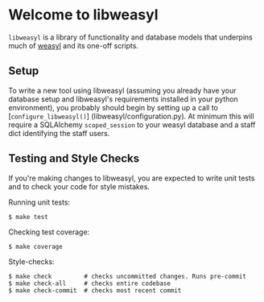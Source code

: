 Welcome to libweasyl
====================

`libweasyl` is a library of functionality and database models that underpins
much of [weasyl](https://github.com/weasyl/weasyl) and its one-off scripts.


Setup
-----

To write a new tool using libweasyl (assuming you already have your database
setup and libweasyl's requirements installed in your python environment), you
probably should begin by setting up a call to [`configure_libweasyl()`]
(libweasyl/configuration.py). At minimum this will require a SQLAlchemy
`scoped_session` to your weasyl database and a staff dict identifying
the staff users.


Testing and Style Checks
------------------------

If you're making changes to libweasyl, you are expected to write unit tests
and to check your code for style mistakes.

Running unit tests:

    $ make test

Checking test coverage:

    $ make coverage

Style-checks:

    $ make check         # checks uncommitted changes. Runs pre-commit
    $ make check-all     # checks entire codebase
    $ make check-commit  # checks most recent commit
